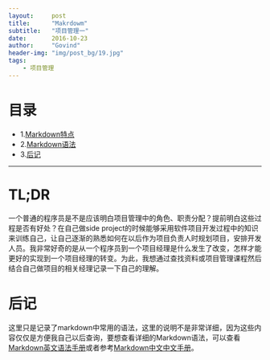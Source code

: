 ```yaml
---
layout:     post
title:      "Makrdowm"
subtitle:   "项目管理一"
date:       2016-10-23
author:     "Govind"
header-img: "img/post_bg/19.jpg"
tags:
    - 项目管理
---
```


# 目录
  - 1.[Markdown特点](#markdown)
  - 2.[Markdown语法](#markdown-1)
  - 3.[后记](#section-8)

---

# TL;DR

一个普通的程序员是不是应该明白项目管理中的角色、职责分配？提前明白这些过程是否有好处？在自己做side project的时候能够采用软件项目开发过程中的知识来训练自己，让自己逐渐的熟悉如何在以后作为项目负责人时规划项目，安排开发人员。我非常好奇的是从一个程序员到一个项目经理是什么发生了改变，怎样才能更好的实现到一个项目经理的转变。为此，我想通过查找资料或项目管理课程然后结合自己做项目的相关经理记录一下自己的理解。

# 


# 后记
这里只是记录了markdown中常用的语法，这里的说明不是非常详细，因为这些内容仅仅是方便我自己以后查询，要想查看详细的Markdown语法，可以查看[Markdown英文语法手册][1]或者参考[Markdown中文中文手册][2]。

[1]: http://daringfireball.net/projects/markdown/syntax          "markdown英文语法"
[2]: http://wowubuntu.com/markdown "markdown中文语法"
[3]: www.govind.space/img/home_bg/20.jpg "网站图片引用"
